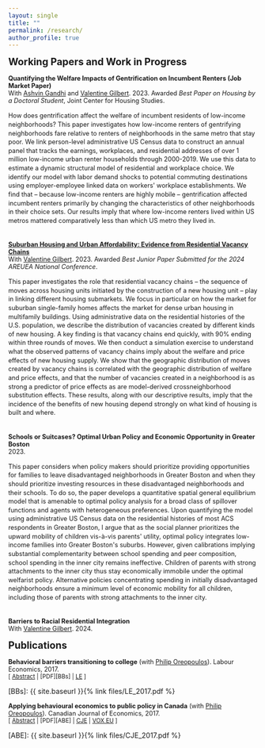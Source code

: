 ```yaml
---
layout: single
title: ""
permalink: /research/
author_profile: true
---
```


<span style="font-size:1.4em;">**Working Papers and Work in Progress**</span>

<span style="font-size:.9em;">**Quantifying the Welfare Impacts of Gentrification on Incumbent Renters (Job Market Paper)**</span>
<br/>
<span style="font-size:.9em; margin-top: -5px;">With [Ashvin Gandhi](https://www.anderson.ucla.edu/faculty-and-research/strategy/faculty/gandhi) and [Valentine Gilbert](https://valentinegilbert.github.io/). 2023. Awarded *Best Paper on Housing by a Doctoral Student*, Joint Center for Housing Studies.</span>
<br/>

<div style="font-size: .9em; line-height: 1.4;">
How does gentrification affect the welfare of incumbent residents of low-income neighborhoods? This paper investigates how low-income renters of gentrifying neighborhoods fare relative to renters of neighborhoods in the same metro that stay poor. We link person-level administrative US Census data to construct an annual panel that tracks the earnings, workplaces, and residential addresses of over 1 million low-income urban renter households through 2000-2019. We use this data to estimate a dynamic structural model of residential and workplace choice. We identify our model with labor demand shocks to potential commuting destinations using employer-employee linked data on workers' workplace establishments. We find that – because low-income renters are highly mobile – gentrification affected incumbent renters primarily by changing the characteristics of other neighborhoods in their choice sets. Our results imply that where low-income renters lived within US metros mattered comparatively less than which US metro they lived in. 
  <br><br/>
</div>

<span style="font-size:.9em; margin-top: 2px;">**[Suburban Housing and Urban Affordability: Evidence from Residential Vacancy Chains](https://valentinegilbert.github.io/files/gilbert_jmp.pdf)**</span>
<br/>
<span style="font-size:.9em; margin-top: -5px;">With [Valentine Gilbert](https://valentinegilbert.github.io/). 2023. Awarded *Best Junior Paper Submitted for the 2024 AREUEA National Conference*.</span>
<br/>

<div style="font-size: .9em; line-height: 1.4;">
This paper investigates the role that residential vacancy chains – the sequence of moves across housing units initiated by the construction of a new housing unit – play in linking different housing submarkets. We focus in particular on how the market for suburban single-family homes affects the market for dense urban housing in multifamily buildings. Using administrative data on the residential histories of the U.S. population, we describe the distribution of vacancies created by different kinds of new housing. A key finding is that vacancy chains end quickly, with 90% ending within three rounds of moves. We then conduct a simulation exercise to understand what the observed patterns of vacancy chains imply about the welfare and price effects of new housing supply. We show that the geographic distribution of moves created by vacancy chains is correlated with the geographic distribution of welfare and price effects, and that the number of vacancies created in a neighborhood is as strong a predictor of price effects as are model-derived crossneighborhood substitution effects. These results, along with our descriptive results, imply that the incidence of the benefits of new housing depend strongly on what kind of housing is built and where.
  <br><br/>
</div>

<span style="font-size:.9em;">**Schools or Suitcases? Optimal Urban Policy and Economic Opportunity in Greater Boston**</span>
<br/>
<span style="font-size:.9em; margin-top: -5px;">2023.</span>
<br/>

<div style="font-size: .9em; line-height: 1.4;">
This paper considers when policy makers should prioritize providing opportunities for families to leave disadvantaged neighborhoods in Greater Boston and when they should prioritize investing resources in these disadvantaged neighborhoods and their schools. To do so, the paper develops a quantitative spatial general equilibrium model that is amenable to optimal policy analysis for a broad class of spillover functions and agents with heterogeneous preferences. Upon quantifying the model using administrative US Census data on the residential histories of most ACS respondents in Greater Boston, I argue that as the social planner prioritizes the upward mobility of children vis-à-vis parents' utility, optimal policy integrates low-income families into Greater Boston's suburbs. However, given calibrations implying substantial complementarity between school spending and peer composition, school spending in the inner city remains ineffective. Children of parents with strong attachments to the inner city thus stay economically immobile under the optimal welfarist policy. Alternative policies concentrating spending in initially disadvantaged neighborhoods ensure a minimum level of economic mobility for all children, including those of parents with strong attachments to the inner city.
  <br><br/>
</div>

<span style="font-size:.9em;">**Barriers to Racial Residential Integration**</span>
<br/>
<span style="font-size:.9em; margin-top: -5px;">With [Valentine Gilbert](https://valentinegilbert.github.io/). 2024.</span>
<br/>

<span style="font-size:1.4em;">**Publications**</span>

<span style="font-size:.9em;">**Behavioral barriers transitioning to college** (with [Philip Oreopoulos](https://oreopoulos.faculty.economics.utoronto.ca/)). Labour Economics, 2017.</span>
<br/>
<small>[ <a href="#/" onclick="visib('BBs')">Abstract</a> | [PDF][BBs] | [LE][BBs_LE] ]</small>

<div id="BBs" style="display: none; text-align: justify; line-height: 1.2;">
  <small>
    This paper presents a review of mostly experimental evidence demonstrating the potential usefulness of simplifying the college admission and enrollment process. Seemingly small differences in the process of students transitioning to college often determine whether some matriculate or not. Behavioral models that imply the possibility of sub-optimal long-run outcomes may be needed to better explain these results. We argue that the model which fits the results best is one where some students are inattentive to their college possibilities and therefore let opportunity slip by. Making the process to get to college easier and more salient helps offset this inattentiveness and prevents some exiting high school from falling through the cracks.
  </small>
  <br><br/>
</div>

[BBs]: {{ site.baseurl }}{% link files/LE_2017.pdf %}

[BBs_LE]: https://www.sciencedirect.com/science/article/pii/S0927537117300556

<span style="font-size:.9em;">**Applying behavioural economics to public policy in Canada** (with [Philip Oreopoulos](https://oreopoulos.faculty.economics.utoronto.ca/)). Canadian Journal of Economics, 2017.</span>
<br/>
<small>[ <a href="#/" onclick="visib('ABE')">Abstract</a> | [PDF][ABE] | [CJE][ABE_CJE] | [VOX EU][ABE_VOX] ]</small>

<div id="ABE" style="display: none; text-align: justify; line-height: 1.2;">
  <small>
    Behavioural economics incorporates ideas from psychology, sociology and neuroscience to better predict how individuals make long-term decisions. Often the ideas adopted include present or inattention bias, both potentially leading to suboptimal outcomes. But these models also point to opportunities for effective, low-cost government policies that can have meaningful positive effects on people's long-term well-being. The last decade has been marked by a growing interest from governments the world over in using behavioural economics to inform policy decisions. This is true of Canada as well. In this paper we discuss the increasingly important role behavioural economics plays in Canadian public policy. We first contextualize government policies that have incorporated insights from behavioural economics by outlining a collection of models of intertemporal choice. We then present examples of public policy initiatives that are based upon findings in the field, placing particular emphasis on Canadian initiatives. We also document future opportunities, challenges and limitations.
  </small>
  <br><br/>
</div>

[ABE]: {{ site.baseurl }}{% link files/CJE_2017.pdf %}

[ABE_CJE]: https://onlinelibrary.wiley.com/doi/abs/10.1111/caje.12272

[ABE_VOX]: https://cepr.org/voxeu/columns/when-behavioural-economics-meets-randomised-control-trials-examples-canadian-public

<script>
 function visib(id) {
  var x = document.getElementById(id);
  if (x.style.display === "block") {
    x.style.display = "none";
  } else {
    x.style.display = "block";
  }
}
</script>
